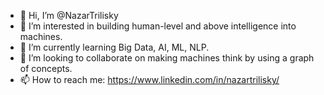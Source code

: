 - 👋 Hi, I’m @NazarTrilisky
- 👀 I’m interested in building human-level and above intelligence into machines.
- 🌱 I’m currently learning Big Data, AI, ML, NLP.
- 💞️ I’m looking to collaborate on making machines think by using a graph of concepts.
- 📫 How to reach me: https://www.linkedin.com/in/nazartrilisky/
